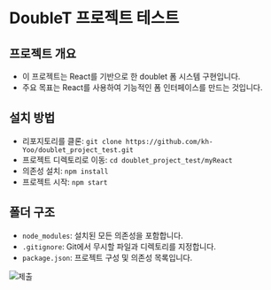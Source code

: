 # DoubleT 프로젝트 테스트

## 프로젝트 개요
- 이 프로젝트는 React를 기반으로 한 doublet 폼 시스템 구현입니다.
- 주요 목표는 React를 사용하여 기능적인 폼 인터페이스를 만드는 것입니다.

## 설치 방법
- 리포지토리를 클론: `git clone https://github.com/kh-Yoo/doublet_project_test.git`
- 프로젝트 디렉토리로 이동: `cd doublet_project_test/myReact`
- 의존성 설치: `npm install`
- 프로젝트 시작: `npm start`

## 폴더 구조
- `node_modules`: 설치된 모든 의존성을 포함합니다.
- `.gitignore`: Git에서 무시할 파일과 디렉토리를 지정합니다.
- `package.json`: 프로젝트 구성 및 의존성 목록입니다.

![제출](https://github.com/user-attachments/assets/8f5b73c6-407d-4ea2-8e46-52f8105b72d8)
